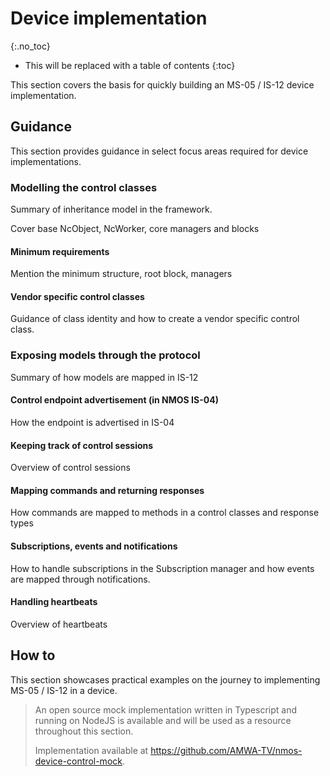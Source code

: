# Device implementation

{:.no_toc}

- This will be replaced with a table of contents
{:toc}

This section covers the basis for quickly building an MS-05 / IS-12 device implementation.

## Guidance

This section provides guidance in select focus areas required for device implementations.

### Modelling the control classes

Summary of inheritance model in the framework.

Cover base NcObject, NcWorker, core managers and blocks

#### Minimum requirements

Mention the minimum structure, root block, managers

#### Vendor specific control classes

Guidance of class identity and how to create a vendor specific control class.

### Exposing models through the protocol

Summary of how models are mapped in IS-12

#### Control endpoint advertisement (in NMOS IS-04)

How the endpoint is advertised in IS-04

#### Keeping track of control sessions

Overview of control sessions

#### Mapping commands and returning responses

How commands are mapped to methods in a control classes and response types

#### Subscriptions, events and notifications

How to handle subscriptions in the Subscription manager and how events are mapped through notifications.

#### Handling heartbeats

Overview of heartbeats

## How to

This section showcases practical examples on the journey to implementing MS-05 / IS-12 in a device.

> An open source mock implementation written in Typescript and running on NodeJS is available and will be used as a resource throughout this section.
>
> Implementation available at <https://github.com/AMWA-TV/nmos-device-control-mock>.
